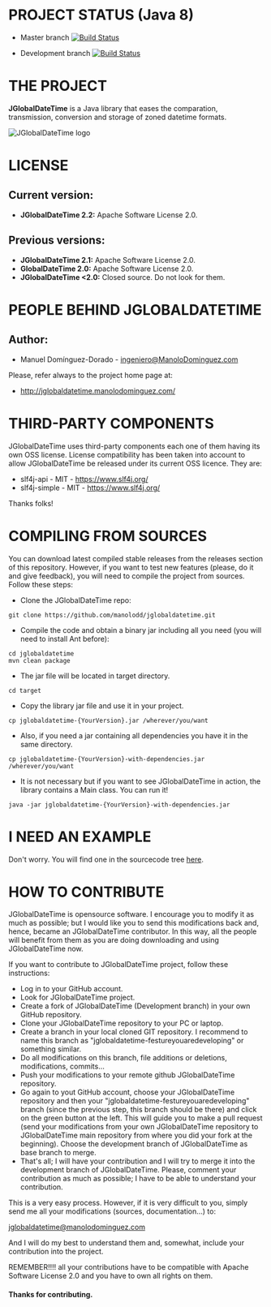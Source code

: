 # PROJECT STATUS (Java 8)

- Master branch [![Build Status](https://img.shields.io/travis/manolodd/jglobaldatetime/master.svg)](https://travis-ci.org/manolodd/jglobaldatetime)

- Development branch [![Build Status](https://img.shields.io/travis/manolodd/jglobaldatetime/development.svg)](https://travis-ci.org/manolodd/jglobaldatetime?branch=development)

# THE PROJECT

<b>JGlobalDateTime</b> is a Java library that eases the comparation, transmission, conversion and storage of zoned datetime formats.

![JGlobalDateTime logo](https://raw.githubusercontent.com/manolodd/jglobaldatetime/master/src/main/resources/com/manolodominguez/jglobaldatetime/logo/jglobaldatetime-logo.jpg)

# LICENSE

## Current version:
 
- <b>JGlobalDateTime 2.2:</b> Apache Software License 2.0.

## Previous versions:

- <b>JGlobalDateTime 2.1:</b> Apache Software License 2.0.
- <b>GlobalDateTime 2.0:</b> Apache Software License 2.0.
- <b>JGlobalDateTime <2.0:</b> Closed source. Do not look for them.

# PEOPLE BEHIND JGLOBALDATETIME

## Author:
    
 - Manuel Domínguez-Dorado - <ingeniero@ManoloDominguez.com>

Please, refer always to the project home page at:

 - http://jglobaldatetime.manolodominguez.com/  

# THIRD-PARTY COMPONENTS

JGlobalDateTime uses third-party components each one of them having its own OSS license. License compatibility has been taken into account to allow JGlobalDateTime be released under its current OSS licence. They are:

- slf4j-api - MIT - https://www.slf4j.org/
- slf4j-simple - MIT - https://www.slf4j.org/

Thanks folks!

# COMPILING FROM SOURCES

You can download latest compiled stable releases from the releases section of this repository. However, if you want to test new features (please, do it and give feedback), you will need to compile the project from sources. Follow these steps:

 - Clone the JGlobalDateTime repo: 
```console
git clone https://github.com/manolodd/jglobaldatetime.git
```
 - Compile the code and obtain a binary jar including all you need (you will need to install Ant before):
```console
cd jglobaldatetime
mvn clean package
```
 - The jar file will be located in target directory.
```console
cd target
```
 - Copy the library jar file and use it in your project.
```console
cp jglobaldatetime-{YourVersion}.jar /wherever/you/want
```
 - Also, if you need a jar containing all dependencies you have it in the same directory.
```console
cp jglobaldatetime-{YourVersion}-with-dependencies.jar /wherever/you/want
```
 - It is not necessary but if you want to see JGlobalDateTime in action, the library contains a Main class. You can run it!
```console
java -jar jglobaldatetime-{YourVersion}-with-dependencies.jar
```

# I NEED AN EXAMPLE

Don't worry. You will find one in the sourcecode tree [here](https://github.com/manolodd/jglobaldatetime/blob/master/src/main/java/com/manolodominguez/jglobaldatetime/example/JGlobalDateTimeExample.java). 


# HOW TO CONTRIBUTE

JGlobalDateTime is opensource software. I encourage you to modify it as much as possible; but I would like you to send this modifications back and, hence, became an JGlobalDateTime contributor. In this way, all the people will benefit from them as you are doing downloading and using JGlobalDateTime now.

If you want to contribute to JGlobalDateTime project, follow these instructions:

 - Log in to your GitHub account.
 - Look for JGlobalDateTime project.
 - Create a fork of JGlobalDateTime (Development branch) in your own GitHub repository.
 - Clone your JGlobalDateTime repository to your PC or laptop.
 - Create a branch in your local cloned GIT repository. I recommend to name this branch as "jglobaldatetime-festureyouaredeveloping" or something similar.
 - Do all modifications on this branch, file additions or deletions, modifications, commits...
 - Push your modifications to your remote github JGlobalDateTime repository.
 - Go again to yout GitHub account, choose your JGlobalDateTime repository and then your "jglobaldatetime-festureyouaredeveloping" branch (since the previous step, this branch should be there) and click on the green button at the left. This will guide you to make a pull request (send your modifications from your own JGlobalDateTime repository to JGlobalDateTime main repository from where you did your fork at the beginning). Choose the development branch of JGlobalDateTime as base branch to merge.
 - That's all; I will have your contribution and I will try to merge it into the development branch of JGlobalDateTime. Please, comment your contribution as much as possible; I have to be able to understand your contribution.

This is a very easy process. However, if it is very difficult to you, simply send me all your modifications (sources, documentation...) to:

jglobaldatetime@manolodominguez.com

And I will do my best to understand them and, somewhat, include your contribution into the project.

REMEMBER!!!! all your contributions have to be compatible with Apache Software License 2.0 and you have to own all rights on them.

#### Thanks for contributing.
